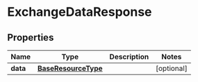 
# ExchangeDataResponse

## Properties
Name | Type | Description | Notes
------------ | ------------- | ------------- | -------------
**data** | [**BaseResourceType**](BaseResourceType.md) |  |  [optional]



